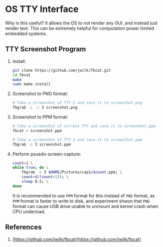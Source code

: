 # OS TTY Interface

Why is this useful? It allows the OS to not render any GUI, and instead just render text. This can be extremely helpful for computation power limited embedded systems.

## TTY Screenshot Program

1. Install:
    ```bash
    git clone https://github.com/jwilk/fbcat.git
    cd fbcat
    make
    sudo make install
    ```
2. Screenshot to PNG format:
    ```bash
    # Take a screenshot of TTY 3 and save it to screenshot.png
    fbgrab -i -c 3 screenshot.png
    ```
3. Screenshot to PPM format:
    ```bash
    # Take a screenshot of current TTY and save it to screenshot.ppm
    fbcat > screenshot.ppm
    ```
    ```bash
    # Take a screenshot of TTY 3 and save it to screenshot.ppm
    fbgrab -c 3 screenshot.ppm
    ```
4. Perform psuedo-screen-capture:
    ```bash
    count=1 \
    while true; do \
        fbgrab -c 3 $HOME/Pictures/cap1/$count.ppm; \
        count=$((count+1)); \
        sleep 0.5; \
    done
    ```
    It is recommended to use `PPM` format for this instead of `PNG` format, as `PPM` format is faster to write to disk, and experiment shwon that `PNG` format can cause USB drive unable to unmount and kernel crash when CPU underload.

## References

1. [https://github.com/jwilk/fbcat](https://github.com/jwilk/fbcat)
